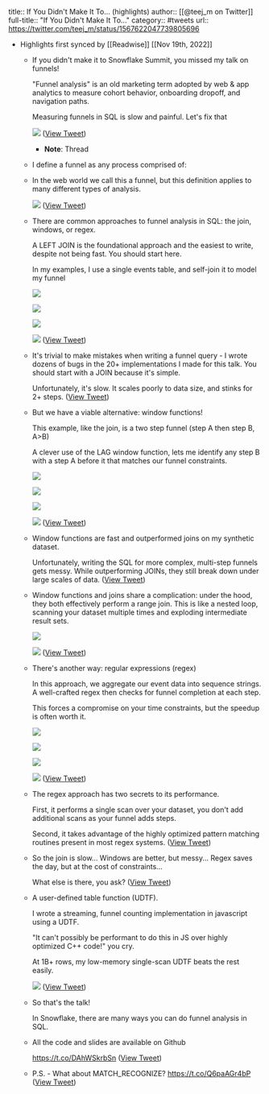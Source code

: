 title:: If You Didn't Make It To... (highlights)
author:: [[@teej_m on Twitter]]
full-title:: "If You Didn't Make It To..."
category:: #tweets
url:: https://twitter.com/teej_m/status/1567622047739805696

- Highlights first synced by [[Readwise]] [[Nov 19th, 2022]]
	- If you didn't make it to Snowflake Summit, you missed my talk on funnels!
	  
	  "Funnel analysis" is an old marketing term adopted by web & app analytics to measure cohort behavior, onboarding dropoff, and navigation paths.
	  
	  Measuring funnels in SQL is slow and painful. Let's fix that 
	  
	  ![](https://pbs.twimg.com/media/FcFDzIAaUAA25hU.jpg) ([View Tweet](https://twitter.com/teej_m/status/1567622047739805696))
		- **Note**: Thread
	- I define a funnel as any process comprised of:
	- In the web world we call this a funnel, but this definition applies to many different types of analysis. 
	  
	  ![](https://pbs.twimg.com/media/FcFEYdSaMAAgeO4.jpg) ([View Tweet](https://twitter.com/teej_m/status/1567622145890725888))
	- There are common approaches to funnel analysis in SQL: the join, windows, or regex.
	  
	  A LEFT JOIN is the foundational approach and the easiest to write, despite not being fast. You should start here.
	  
	  In my examples, I use a single events table, and self-join it to model my funnel 
	  
	  ![](https://pbs.twimg.com/media/FcFFCx1aMAAuNP6.jpg) 
	  
	  ![](https://pbs.twimg.com/media/FcFFCx0aQAIq-Il.jpg) 
	  
	  ![](https://pbs.twimg.com/media/FcFFDbuaAAEACjy.jpg) 
	  
	  ![](https://pbs.twimg.com/media/FcFFGgJaAAA7lu6.jpg) ([View Tweet](https://twitter.com/teej_m/status/1567622153717321728))
	- It's trivial to make mistakes when writing a funnel query - I wrote dozens of bugs in the 20+ implementations I made for this talk. You should start with a JOIN because it's simple.
	  
	  Unfortunately, it's slow. It scales poorly to data size, and stinks for 2+ steps. ([View Tweet](https://twitter.com/teej_m/status/1567622158029041664))
	- But we have a viable alternative: window functions!
	  
	  This example, like the join, is a two step funnel (step A then step B, A>B)
	  
	  A clever use of the LAG window function, lets me identify any step B with a step A before it that matches our funnel constraints. 
	  
	  ![](https://pbs.twimg.com/media/FcFHHX2agAEE6z-.jpg) 
	  
	  ![](https://pbs.twimg.com/media/FcFHJ4xakAIfKCH.jpg) 
	  
	  ![](https://pbs.twimg.com/media/FcFHMxoaIAAMnEE.jpg) 
	  
	  ![](https://pbs.twimg.com/media/FcFHUJ5aAAAG4A6.jpg) ([View Tweet](https://twitter.com/teej_m/status/1567622164463108097))
	- Window functions are fast and outperformed joins on my synthetic dataset.
	  
	  Unfortunately, writing the SQL for more complex, multi-step funnels gets messy. While outperforming JOINs, they still break down under large scales of data. ([View Tweet](https://twitter.com/teej_m/status/1567622168359616512))
	- Window functions and joins share a complication: under the hood, they both effectively perform a range join. This is like a nested loop, scanning your dataset multiple times and exploding intermediate result sets. 
	  
	  ![](https://pbs.twimg.com/media/FcFJJCfaMAEU4ee.jpg) 
	  
	  ![](https://pbs.twimg.com/media/FcFJOT9aMAAR4Od.jpg) ([View Tweet](https://twitter.com/teej_m/status/1567622173430546432))
	- There's another way: regular expressions (regex)
	  
	  In this approach, we aggregate our event data into sequence strings. A well-crafted regex then checks for funnel completion at each step.
	  
	  This forces a compromise on your time constraints, but the speedup is often worth it. 
	  
	  ![](https://pbs.twimg.com/media/FcFMzYiagAAT2E8.jpg) 
	  
	  ![](https://pbs.twimg.com/media/FcFM28IagAA6SVZ.jpg) 
	  
	  ![](https://pbs.twimg.com/media/FcFM_mUaQAEbupG.jpg) 
	  
	  ![](https://pbs.twimg.com/media/FcFNB0waIAELogW.jpg) ([View Tweet](https://twitter.com/teej_m/status/1567622181110321153))
	- The regex approach has two secrets to its performance.
	  
	  First, it performs a single scan over your dataset, you don't add additional scans as your funnel adds steps.
	  
	  Second, it takes advantage of the highly optimized pattern matching routines present in most regex systems. ([View Tweet](https://twitter.com/teej_m/status/1567622185103298562))
	- So the join is slow...
	  Windows are better, but messy...
	  Regex saves the day, but at the cost of constraints...
	  
	  What else is there, you ask? ([View Tweet](https://twitter.com/teej_m/status/1567622186940403713))
	- A user-defined table function (UDTF).
	  
	  I wrote a streaming, funnel counting implementation in javascript using a UDTF.
	  
	  "It can't possibly be performant to do this in JS over highly optimized C++ code!" you cry.
	  
	  At 1B+ rows, my low-memory single-scan UDTF beats the rest easily. 
	  
	  ![](https://pbs.twimg.com/media/FcFOJL7acAArWLU.jpg) ([View Tweet](https://twitter.com/teej_m/status/1567622191830941697))
	- So that's the talk!
	  
	  In Snowflake, there are many ways you can do funnel analysis in SQL.
	- All the code and slides are available on Github
	  
	  https://t.co/DAhWSkrbSn ([View Tweet](https://twitter.com/teej_m/status/1567622204954939392))
	- P.S. - What about MATCH_RECOGNIZE? https://t.co/Q6paAGr4bP ([View Tweet](https://twitter.com/teej_m/status/1567622206703935488))